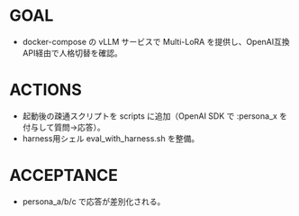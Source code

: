 # GOAL
- docker-compose の vLLM サービスで Multi-LoRA を提供し、OpenAI互換API経由で人格切替を確認。

# ACTIONS
- 起動後の疎通スクリプトを scripts に追加（OpenAI SDK で :persona_x を付与して質問→応答）。
- harness用シェル eval_with_harness.sh を整備。

# ACCEPTANCE
- persona_a/b/c で応答が差別化される。
